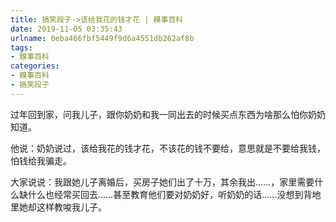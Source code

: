 ```yaml
---
title: 搞笑段子->该给我花的钱才花 | 糗事百科
date: 2019-11-05 03:35:43
urlname: 0eba466fbf5449f9d6a4551db262af8b
tags: 
- 糗事百科
categories:
- 糗事百科
- 搞笑段子
---
```

过年回到家，问我儿子，跟你奶奶和我一同出去的时候买点东西为啥那么怕你奶奶知道。

他说：奶奶说过，该给我花的钱才花，不该花的钱不要给，意思就是不要给我钱，怕钱给我骗走。

大家说说：我跟她儿子离婚后，买房子她们出了十万，其余我出……，家里需要什么缺什么也经常买回去……甚至教育他们要对奶奶好，听奶奶的话……没想到背地里她却这样教唆我儿子。


